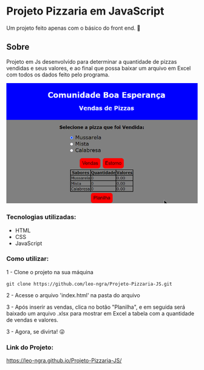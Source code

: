 # Projeto Pizzaria em JavaScript

Um projeto feito apenas com o básico do front end. 🚀

## Sobre

Projeto em Js desenvolvido para determinar a quantidade de pizzas vendidas e seus valores, e ao final que possa baixar um arquivo em Excel com todos os dados feito pelo programa.

[
    <img src="./Animacao_pizzaria.gif" alt="git da tela do projeto pizzaria">
](https://leo-ngra.github.io/Projeto-Pizzaria-JS/)

### Tecnologias utilizadas:
- HTML
- CSS
- JavaScript

### Como utilizar:

1 - Clone o projeto na sua máquina

```
git clone https://github.com/leo-ngra/Projeto-Pizzaria-JS.git
```

2 - Acesse o arquivo 'index.html' na pasta do arquivo

3 - Após inserir as vendas, clica no botão "Planilha", e em seguida será baixado um arquivo .xlsx para mostrar em Excel a tabela com a quantidade de vendas e valores.

3 - Agora, se divirta! 😜


### Link do Projeto:

<a> https://leo-ngra.github.io/Projeto-Pizzaria-JS/ </a>

